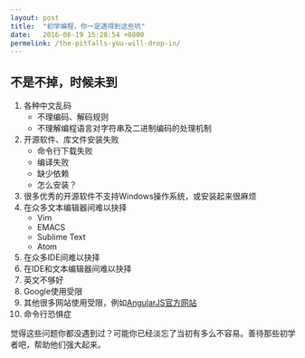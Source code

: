```yaml
---
layout: post
title:  "初学编程，你一定遇得到这些坑"
date:   2016-06-19 15:28:54 +0800
permelink: /the-pitfalls-you-will-drop-in/
---
```


## 不是不掉，时候未到

1. 各种中文乱码
	- 不理编码、解码规则
	- 不理解编程语言对字符串及二进制编码的处理机制
2. 开源软件、库文件安装失败
	- 命令行下载失败
	- 编译失败
	- 缺少依赖
	- 怎么安装？
1. 很多优秀的开源软件不支持Windows操作系统，或安装起来很麻烦
2. 在众多文本编辑器间难以抉择
	- Vim
	- EMACS
	- Sublime Text
	- Atom
3. 在众多IDE间难以抉择
4. 在IDE和文本编辑器间难以抉择
5. 英文不够好
6. Google使用受限
7. 其他很多网站使用受限，例如[AngularJS官方网站](https://angularjs.org/)
8. 命令行恐惧症

觉得这些问题你都没遇到过？可能你已经淡忘了当初有多么不容易。善待那些初学者吧，帮助他们强大起来。
